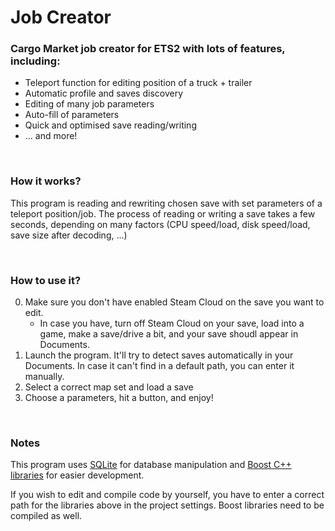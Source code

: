# Job Creator


### Cargo Market job creator for ETS2 with lots of features, including:

- Teleport function for editing position of a truck + trailer
- Automatic profile and saves discovery
- Editing of many job parameters
- Auto-fill of parameters
- Quick and optimised save reading/writing
- ... and more!

<br>

### How it works?

This program is reading and rewriting chosen save with set parameters of a teleport position/job. The process of reading or writing a save takes a few seconds, depending on many factors (CPU speed/load, disk speed/load, save size after decoding, ...)

<br>

### How to use it?

0. Make sure you don't have enabled Steam Cloud on the save you want to edit.
    - In case you have, turn off Steam Cloud on your save, load into a game, make a save/drive a bit, and your save shoudl appear in Documents.
1. Launch the program. It'll try to detect saves automatically in your Documents. In case it can't find in a default path, you can enter it manually.
2. Select a correct map set and load a save
3. Choose a parameters, hit a button, and enjoy!

<br>

### Notes

This program uses [SQLite](https://www.sqlite.org/index.html) for database manipulation and [Boost C++ libraries](https://www.boost.org/) for easier development.

If you wish to edit and compile code by yourself, you have to enter a correct path for the libraries above in the project settings. Boost libraries need to be compiled as well.

